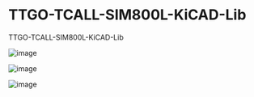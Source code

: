 # TTGO-TCALL-SIM800L-KiCAD-Lib
TTGO-TCALL-SIM800L-KiCAD-Lib

![image](https://user-images.githubusercontent.com/28555587/95006415-ed4f0b80-0621-11eb-8cda-f2561243a9c3.png)

![image](https://user-images.githubusercontent.com/28555587/94235241-dd9c3c80-ff28-11ea-89d0-80ac7eeb3345.png)

![image](https://user-images.githubusercontent.com/28555587/94235093-a168dc00-ff28-11ea-9cf3-e3f33718600c.png)
